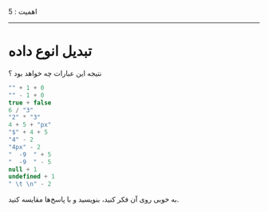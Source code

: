 اهمیت : 5

---

# تبدیل انوع داده

 نتیجه این عبارات چه خواهد بود ؟

```js no-beautify
"" + 1 + 0
"" - 1 + 0
true + false
6 / "3"
"2" * "3"
4 + 5 + "px"
"$" + 4 + 5
"4" - 2
"4px" - 2
"  -9  " + 5
"  -9  " - 5
null + 1
undefined + 1
" \t \n" - 2
```

به خوبی روی آن فکر کنید، بنویسید و با پاسخ‌ها مقایسه کنید.
